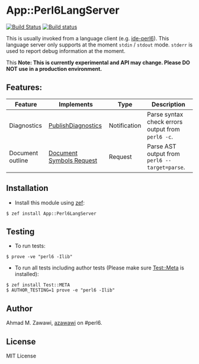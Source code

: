 # App::Perl6LangServer

 [![Build Status](https://travis-ci.org/azawawi/app-perl6langserver.svg?branch=master)](https://travis-ci.org/azawawi/app-perl6langserver) [![Build status](https://ci.appveyor.com/api/projects/status/github/azawawi/app-perl6langserver?svg=true)](https://ci.appveyor.com/project/azawawi/app-perl6langserver/branch/master)

This is usually invoked from a language client (e.g.
[ide-perl6](https://github.com/azawawi/ide-perl6)). This language server
only supports at the moment `stdin` / `stdout` mode. `stderr` is used to report debug information at the moment.

This 
**Note: This is currently experimental and API may change. Please DO NOT use in
a production environment.**

## Features:

|Feature|Implements|Type|Description
|-|-|-|-|
|Diagnostics|[PublishDiagnostics](https://microsoft.github.io/language-server-protocol/specification#textDocument_publishDiagnostics)|Notification|Parse syntax check errors output from `perl6 -c`.|
|Document outline|[Document Symbols Request](https://microsoft.github.io/language-server-protocol/specification#textDocument_documentSymbol)|Request|Parse AST output from `perl6 --target=parse`.|

## Installation

- Install this module using [zef](https://github.com/ugexe/zef):

```
$ zef install App::Perl6LangServer
```

## Testing

- To run tests:
```
$ prove -ve "perl6 -Ilib"
```

- To run all tests including author tests (Please make sure
[Test::Meta](https://github.com/jonathanstowe/Test-META) is installed):
```
$ zef install Test::META
$ AUTHOR_TESTING=1 prove -e "perl6 -Ilib"
```

## Author

Ahmad M. Zawawi, [azawawi](https://github.com/azawawi/) on #perl6.

## License

MIT License
